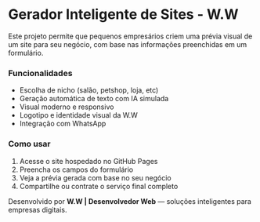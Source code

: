 # Gerador Inteligente de Sites - W.W

Este projeto permite que pequenos empresários criem uma prévia visual de um site para seu negócio, com base nas informações preenchidas em um formulário.

### Funcionalidades
- Escolha de nicho (salão, petshop, loja, etc)
- Geração automática de texto com IA simulada
- Visual moderno e responsivo
- Logotipo e identidade visual da W.W
- Integração com WhatsApp

### Como usar
1. Acesse o site hospedado no GitHub Pages
2. Preencha os campos do formulário
3. Veja a prévia gerada com base no seu negócio
4. Compartilhe ou contrate o serviço final completo

Desenvolvido por **W.W | Desenvolvedor Web** — soluções inteligentes para empresas digitais.